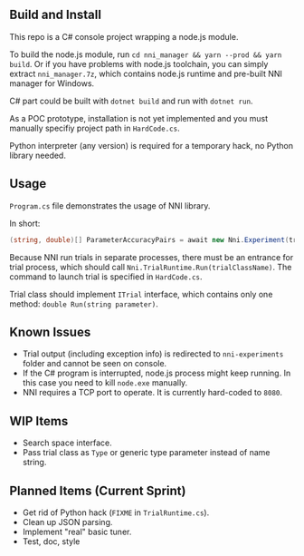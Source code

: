 ## Build and Install ##

This repo is a C# console project wrapping a node.js module.

To build the node.js module, run `cd nni_manager && yarn --prod && yarn build`.
Or if you have problems with node.js toolchain, you can simply extract `nni_manager.7z`, which contains node.js runtime and pre-built NNI manager for Windows.

C# part could be built with `dotnet build` and run with `dotnet run`.

As a POC prototype, installation is not yet implemented and you must manually specifiy project path in `HardCode.cs`.

Python interpreter (any version) is required for a temporary hack, no Python library needed.

## Usage ##

`Program.cs` file demonstrates the usage of NNI library.

In short:

```C#
(string, double)[] ParameterAccuracyPairs = await new Nni.Experiment(trialClassName, tunerName, searchSpace).Run(trialNumber)
```

Because NNI run trials in separate processes, there must be an entrance for trial process, which should call `Nni.TrialRuntime.Run(trialClassName)`.
The command to launch trial is specified in `HardCode.cs`.

Trial class should implement `ITrial` interface, which contains only one method: `double Run(string parameter)`.

## Known Issues ##

  + Trial output (including exception info) is redirected to `nni-experiments` folder and cannot be seen on console.
  + If the C# program is interrupted, node.js process might keep running. In this case you need to kill `node.exe` manually.
  + NNI requires a TCP port to operate. It is currently hard-coded to `8080`.

## WIP Items ##

  + Search space interface.
  + Pass trial class as `Type` or generic type parameter instead of name string.

## Planned Items (Current Sprint) ##

  + Get rid of Python hack (`FIXME` in `TrialRuntime.cs`).
  + Clean up JSON parsing.
  + Implement "real" basic tuner.
  + Test, doc, style
